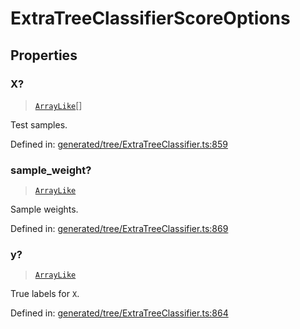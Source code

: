 # ExtraTreeClassifierScoreOptions

## Properties

### X?

> [`ArrayLike`](../types/ArrayLike.md)[]

Test samples.

Defined in:  [generated/tree/ExtraTreeClassifier.ts:859](https://github.com/transitive-bullshit/scikit-learn-ts/blob/92ab806/packages/sklearn/src/generated/tree/ExtraTreeClassifier.ts#L859)

### sample\_weight?

> [`ArrayLike`](../types/ArrayLike.md)

Sample weights.

Defined in:  [generated/tree/ExtraTreeClassifier.ts:869](https://github.com/transitive-bullshit/scikit-learn-ts/blob/92ab806/packages/sklearn/src/generated/tree/ExtraTreeClassifier.ts#L869)

### y?

> [`ArrayLike`](../types/ArrayLike.md)

True labels for `X`.

Defined in:  [generated/tree/ExtraTreeClassifier.ts:864](https://github.com/transitive-bullshit/scikit-learn-ts/blob/92ab806/packages/sklearn/src/generated/tree/ExtraTreeClassifier.ts#L864)

